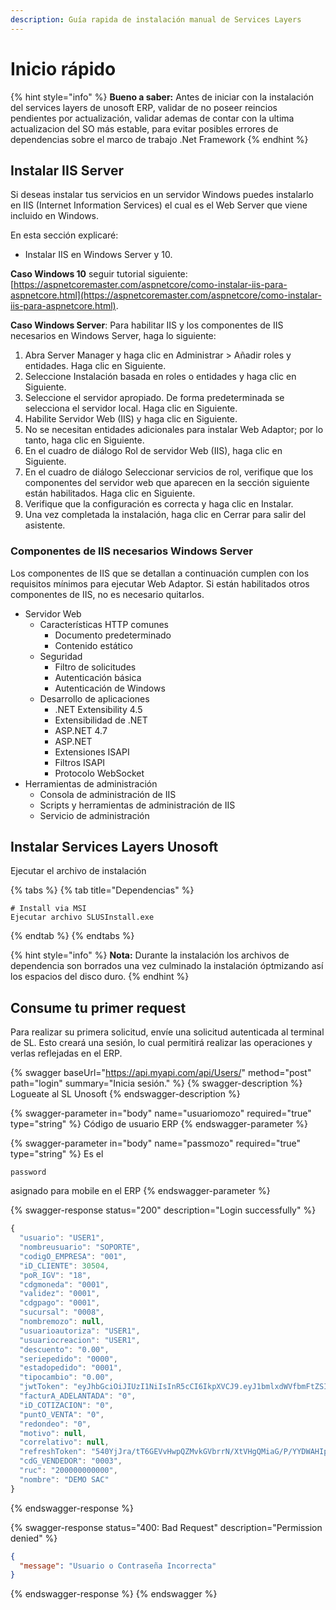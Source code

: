 ```yaml
---
description: Guía rapida de instalación manual de Services Layers
---
```


# Inicio rápido

{% hint style="info" %}
**Bueno a saber:** Antes de iniciar con la instalación del services layers de unosoft ERP, validar de no poseer reincios pendientes por actualización, validar ademas de contar con la ultima actualizacion del SO más estable, para evitar posibles errores de dependencias sobre el marco de trabajo .Net Framework
{% endhint %}

## Instalar IIS Server

Si deseas instalar tus servicios en un servidor Windows puedes instalarlo en IIS (Internet Information Services) el cual es el Web Server que viene incluido en Windows.

En esta sección explicaré:

* Instalar IIS en Windows Server y 10.

**Caso Windows 10** seguir tutorial siguiente: [https://aspnetcoremaster.com/aspnetcore/como-instalar-iis-para-aspnetcore.html](https://aspnetcoremaster.com/aspnetcore/como-instalar-iis-para-aspnetcore.html).

**Caso Windows Server**: Para habilitar IIS y los componentes de IIS necesarios en Windows Server, haga lo siguiente:

1. Abra Server Manager y haga clic en Administrar > Añadir roles y entidades. Haga clic en Siguiente.
2. Seleccione Instalación basada en roles o entidades y haga clic en Siguiente.
3. Seleccione el servidor apropiado. De forma predeterminada se selecciona el servidor local. Haga clic en Siguiente.
4. Habilite Servidor Web (IIS) y haga clic en Siguiente.
5. No se necesitan entidades adicionales para instalar Web Adaptor; por lo tanto, haga clic en Siguiente.
6. En el cuadro de diálogo Rol de servidor Web (IIS), haga clic en Siguiente.
7. En el cuadro de diálogo Seleccionar servicios de rol, verifique que los componentes del servidor web que aparecen en la sección siguiente están habilitados. Haga clic en Siguiente.
8. Verifique que la configuración es correcta y haga clic en Instalar.
9. Una vez completada la instalación, haga clic en Cerrar para salir del asistente.

### Componentes de IIS necesarios Windows Server

Los componentes de IIS que se detallan a continuación cumplen con los requisitos mínimos para ejecutar Web Adaptor. Si están habilitados otros componentes de IIS, no es necesario quitarlos.

* Servidor Web
  * Características HTTP comunes
    * Documento predeterminado
    * Contenido estático
  * Seguridad
    * Filtro de solicitudes
    * Autenticación básica
    * Autenticación de Windows
  * Desarrollo de aplicaciones
    * .NET Extensibility 4.5
    * Extensibilidad de .NET
    * ASP.NET 4.7
    * ASP.NET
    * Extensiones ISAPI
    * Filtros ISAPI
    * Protocolo WebSocket
* Herramientas de administración
  * Consola de administración de IIS
  * Scripts y herramientas de administración de IIS
  * Servicio de administración



## Instalar Services Layers Unosoft

Ejecutar el archivo de instalación&#x20;

{% tabs %}
{% tab title="Dependencias" %}
```
# Install via MSI
Ejecutar archivo SLUSInstall.exe
```
{% endtab %}
{% endtabs %}

{% hint style="info" %}
**Nota:** Durante la instalación los archivos de dependencia son borrados una vez culminado la instalación óptmizando así los espacios del disco duro.
{% endhint %}

## Consume tu primer request

Para realizar su primera solicitud, envíe una solicitud autenticada al terminal de SL. Esto creará una sesión, lo cual permitirá realizar las operaciones y verlas reflejadas en el ERP.

{% swagger baseUrl="https://api.myapi.com/api/Users/" method="post" path="login" summary="Inicia sesión." %}
{% swagger-description %}
Logueate al SL Unosoft
{% endswagger-description %}

{% swagger-parameter in="body" name="usuariomozo" required="true" type="string" %}
Código de usuario ERP
{% endswagger-parameter %}

{% swagger-parameter in="body" name="passmozo" required="true" type="string" %}
Es el 

`password`

 asignado para mobile en el ERP
{% endswagger-parameter %}

{% swagger-response status="200" description="Login successfully" %}
```javascript
{
  "usuario": "USER1",
  "nombreusuario": "SOPORTE",
  "codigO_EMPRESA": "001",
  "iD_CLIENTE": 30504,
  "poR_IGV": "18",
  "cdgmoneda": "0001",
  "validez": "0001",
  "cdgpago": "0001",
  "sucursal": "0008",
  "nombremozo": null,
  "usuarioautoriza": "USER1",
  "usuariocreacion": "USER1",
  "descuento": "0.00",
  "seriepedido": "0000",
  "estadopedido": "0001",
  "tipocambio": "0.00",
  "jwtToken": "eyJhbGciOiJIUzI1NiIsInR5cCI6IkpXVCJ9.eyJ1bmlxdWVfbmFtZSI6IlVTRVIxIiwibmJmIjoxNjYwNjI5OTE2LCJleHAiOjE2NjA2MzA4MTYsImlhdCI6MTY2MDYyOTkxNn0.L8x_M8naE5Aar8Aa1o2yxA8Zua1SK1Q_oazusw0BMB8",
  "facturA_ADELANTADA": "0",
  "iD_COTIZACION": "0",
  "puntO_VENTA": "0",
  "redondeo": "0",
  "motivo": null,
  "correlativo": null,
  "refreshToken": "540YjJra/tT6GEVvHwpQZMvkGVbrrN/XtVHgQMiaG/P/YYDWAHIp3XBQUuS3CLaU56Q0Nn/oJF3gTszSBgXFAw==",
  "cdG_VENDEDOR": "0003",
  "ruc": "200000000000",
  "nombre": "DEMO SAC"
}
```
{% endswagger-response %}

{% swagger-response status="400: Bad Request" description="Permission denied" %}
```json
{
  "message": "Usuario o Contraseña Incorrecta"
}
```
{% endswagger-response %}
{% endswagger %}
